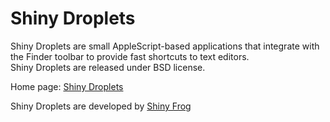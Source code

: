 # Shiny Droplets 

Shiny Droplets are small AppleScript-based applications that integrate with the Finder toolbar to provide fast shortcuts to text editors.  
Shiny Droplets are released under BSD license.

Home page: [Shiny Droplets](http://blog.shinyfrog.net/2008/06/07/finder-droplets-mac-editors/ "Shiny Droplets homepage.")

Shiny Droplets are developed by [Shiny Frog](http://www.shinyfrog.net "Shiny Frog homepage.")



